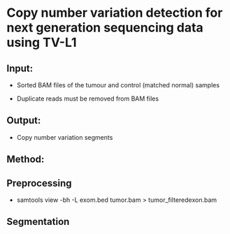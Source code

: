 # **Copy number variation detection for next generation sequencing data using TV-L1**

## **Input:**

- Sorted BAM files of the tumour and control (matched normal) samples

- Duplicate reads must be removed from BAM files

## **Output:**

- Copy number variation segments


## **Method:**

## **Preprocessing**
- samtools view -bh -L exom.bed tumor.bam > tumor_filteredexon.bam

## **Segmentation**
